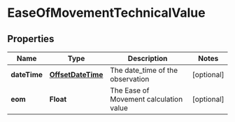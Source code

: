 
# EaseOfMovementTechnicalValue

## Properties
Name | Type | Description | Notes
------------ | ------------- | ------------- | -------------
**dateTime** | [**OffsetDateTime**](OffsetDateTime.md) | The date_time of the observation |  [optional]
**eom** | **Float** | The Ease of Movement calculation value |  [optional]



